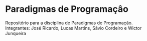 # Paradigmas de Programaçâo
Repositório para a disciplina de Paradigmas de Programação.<br>
Integrantes: José Ricardo, Lucas Martins, Sávio Cordeiro e Wictor Junqueira
